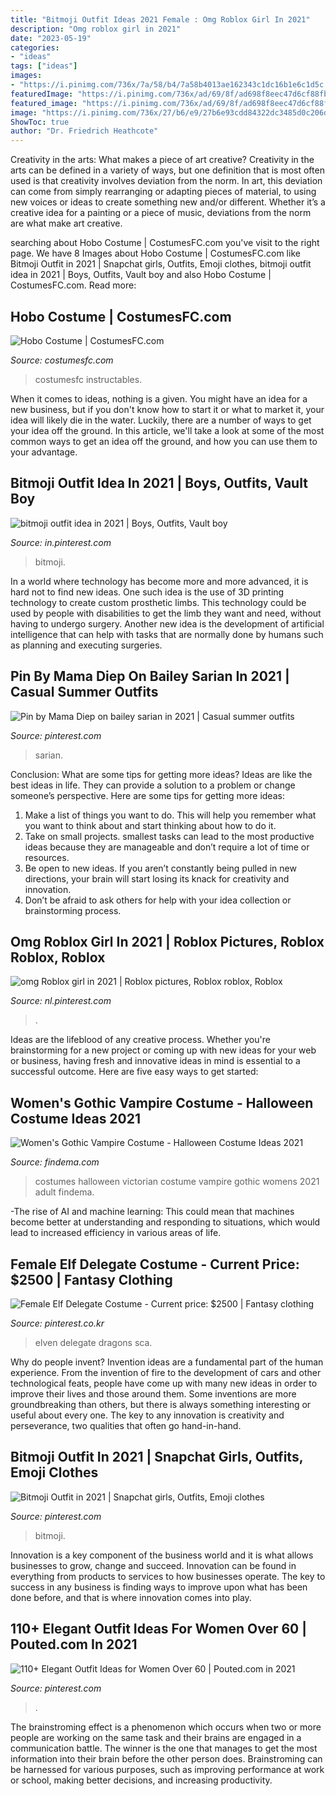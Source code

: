 ```yaml
---
title: "Bitmoji Outfit Ideas 2021 Female : Omg Roblox Girl In 2021"
description: "Omg roblox girl in 2021"
date: "2023-05-19"
categories:
- "ideas"
tags: ["ideas"]
images:
- "https://i.pinimg.com/736x/7a/58/b4/7a58b4013ae162343c1dc16b1e6c1d5c.jpg"
featuredImage: "https://i.pinimg.com/736x/ad/69/8f/ad698f8eec47d6cf88fbea82f667ed27.jpg"
featured_image: "https://i.pinimg.com/736x/ad/69/8f/ad698f8eec47d6cf88fbea82f667ed27.jpg"
image: "https://i.pinimg.com/736x/27/b6/e9/27b6e93cdd84322dc3485d0c206d2b79.jpg"
ShowToc: true
author: "Dr. Friedrich Heathcote"
---
```



Creativity in the arts: What makes a piece of art creative?
Creativity in the arts can be defined in a variety of ways, but one definition that is most often used is that creativity involves deviation from the norm. In art, this deviation can come from simply rearranging or adapting pieces of material, to using new voices or ideas to create something new and/or different. Whether it’s a creative idea for a painting or a piece of music, deviations from the norm are what make art creative.

	

		
searching about Hobo Costume | CostumesFC.com you've visit to the right page. We have 8 Images about Hobo Costume | CostumesFC.com like Bitmoji Outfit in 2021 | Snapchat girls, Outfits, Emoji clothes, bitmoji outfit idea in 2021 | Boys, Outfits, Vault boy and also Hobo Costume | CostumesFC.com. Read more:
		
    
## Hobo Costume | CostumesFC.com

<img loading=lazy src="https://www.costumesfc.com/wp-content/uploads/2014/11/Hobo-Costumes.jpg" onerror="this.onerror=null;this.src='https://tse3.mm.bing.net/th?id=OIP.8I5-bnA4aHUXGdf-y75yHwAAAA&amp;pid=15.1';" alt="Hobo Costume | CostumesFC.com">

_Source: costumesfc.com_

>costumesfc instructables. 

	

When it comes to ideas, nothing is a given. You might have an idea for a new business, but if you don't know how to start it or what to market it, your idea will likely die in the water. Luckily, there are a number of ways to get your idea off the ground. In this article, we'll take a look at some of the most common ways to get an idea off the ground, and how you can use them to your advantage.

    
## Bitmoji Outfit Idea In 2021 | Boys, Outfits, Vault Boy

<img loading=lazy src="https://i.pinimg.com/736x/ad/69/8f/ad698f8eec47d6cf88fbea82f667ed27.jpg" onerror="this.onerror=null;this.src='https://tse2.mm.bing.net/th?id=OIP.RHkw4pHXAwYaEKoUZLTwNAAAAA&amp;pid=15.1';" alt="bitmoji outfit idea in 2021 | Boys, Outfits, Vault boy">

_Source: in.pinterest.com_

>bitmoji. 

	

In a world where technology has become more and more advanced, it is hard not to find new ideas. One such idea is the use of 3D printing technology to create custom prosthetic limbs. This technology could be used by people with disabilities to get the limb they want and need, without having to undergo surgery. Another new idea is the development of artificial intelligence that can help with tasks that are normally done by humans such as planning and executing surgeries.

    
## Pin By Mama Diep On Bailey Sarian In 2021 | Casual Summer Outfits

<img loading=lazy src="https://i.pinimg.com/736x/9b/aa/e6/9baae69e07c82e8759fb82438ed04a76.jpg" onerror="this.onerror=null;this.src='https://tse3.mm.bing.net/th?id=OIP.gRgefkhYJ5HYs3b8JMxHPwHaJN&amp;pid=15.1';" alt="Pin by Mama Diep on bailey sarian in 2021 | Casual summer outfits">

_Source: pinterest.com_

>sarian. 

	

Conclusion: What are some tips for getting more ideas?
Ideas are like the best ideas in life. They can provide a solution to a problem or change someone’s perspective. Here are some tips for getting more ideas:
1. Make a list of things you want to do. This will help you remember what you want to think about and start thinking about how to do it.
2. Take on small projects. smallest tasks can lead to the most productive ideas because they are manageable and don’t require a lot of time or resources.
3. Be open to new ideas. If you aren’t constantly being pulled in new directions, your brain will start losing its knack for creativity and innovation.
4. Don’t be afraid to ask others for help with your idea collection or brainstorming process.

    
## Omg Roblox Girl In 2021 | Roblox Pictures, Roblox Roblox, Roblox

<img loading=lazy src="https://i.pinimg.com/736x/23/70/44/23704412a161df11fc81ca4bb9ab77e7.jpg" onerror="this.onerror=null;this.src='https://tse1.mm.bing.net/th?id=OIP.nSag6ce54xyUrt4RLv43tgHaHp&amp;pid=15.1';" alt="omg Roblox girl in 2021 | Roblox pictures, Roblox roblox, Roblox">

_Source: nl.pinterest.com_

>. 

	

Ideas are the lifeblood of any creative process. Whether you're brainstorming for a new project or coming up with new ideas for your web or business, having fresh and innovative ideas in mind is essential to a successful outcome. Here are five easy ways to get started: 

    
## Women&#039;s Gothic Vampire Costume - Halloween Costume Ideas 2021

<img loading=lazy src="https://findema.com/wp-content/uploads/2014/10/halloween_20142478.jpg" onerror="this.onerror=null;this.src='https://tse2.mm.bing.net/th?id=OIP.UwCnUKWL2DXYt1dcwTlMJAHaKl&amp;pid=15.1';" alt="Women&#039;s Gothic Vampire Costume - Halloween Costume Ideas 2021">

_Source: findema.com_

>costumes halloween victorian costume vampire gothic womens 2021 adult findema. 

	

-The rise of AI and machine learning: This could mean that machines become better at understanding and responding to situations, which would lead to increased efficiency in various areas of life.

    
## Female Elf Delegate Costume - Current Price: $2500 | Fantasy Clothing

<img loading=lazy src="https://i.pinimg.com/736x/fc/b3/3d/fcb33d16ffb8f5d8aa28cfc70dad0b65.jpg" onerror="this.onerror=null;this.src='https://tse2.mm.bing.net/th?id=OIP.m3nIQnHfKFm1wkL_j9yqlgHaJ2&amp;pid=15.1';" alt="Female Elf Delegate Costume - Current price: $2500 | Fantasy clothing">

_Source: pinterest.co.kr_

>elven delegate dragons sca. 

	

Why do people invent?
Invention ideas are a fundamental part of the human experience. From the invention of fire to the development of cars and other technological feats, people have come up with many new ideas in order to improve their lives and those around them. Some inventions are more groundbreaking than others, but there is always something interesting or useful about every one. The key to any innovation is creativity and perseverance, two qualities that often go hand-in-hand.

    
## Bitmoji Outfit In 2021 | Snapchat Girls, Outfits, Emoji Clothes

<img loading=lazy src="https://i.pinimg.com/736x/7a/58/b4/7a58b4013ae162343c1dc16b1e6c1d5c.jpg" onerror="this.onerror=null;this.src='https://tse3.mm.bing.net/th?id=OIP.sansC7qtAfp8nniquGiC4gHaNK&amp;pid=15.1';" alt="Bitmoji Outfit in 2021 | Snapchat girls, Outfits, Emoji clothes">

_Source: pinterest.com_

>bitmoji. 

	

Innovation is a key component of the business world and it is what allows businesses to grow, change and succeed. Innovation can be found in everything from products to services to how businesses operate. The key to success in any business is finding ways to improve upon what has been done before, and that is where innovation comes into play.

    
## 110+ Elegant Outfit Ideas For Women Over 60 | Pouted.com In 2021

<img loading=lazy src="https://i.pinimg.com/736x/27/b6/e9/27b6e93cdd84322dc3485d0c206d2b79.jpg" onerror="this.onerror=null;this.src='https://tse1.mm.bing.net/th?id=OIP.lpBKXhDKlSxsp95wORu_RwHaLG&amp;pid=15.1';" alt="110+ Elegant Outfit Ideas for Women Over 60 | Pouted.com in 2021">

_Source: pinterest.com_

>. 

	

The brainstroming effect is a phenomenon which occurs when two or more people are working on the same task and their brains are engaged in a communication battle. The winner is the one that manages to get the most information into their brain before the other person does. Brainstroming can be harnessed for various purposes, such as improving performance at work or school, making better decisions, and increasing productivity.

